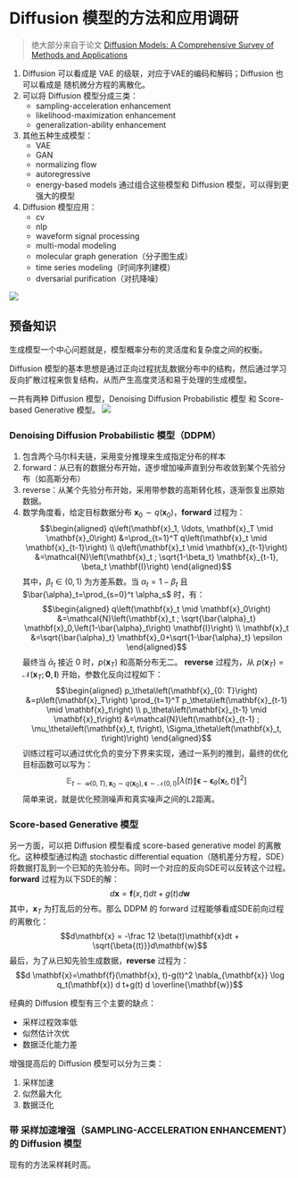 <!--
 * @Author: error: git config user.name && git config user.email & please set dead value or install git
 * @Date: 2022-09-16 10:31:22
 * @LastEditors: error: git config user.name && git config user.email & please set dead value or install git
 * @LastEditTime: 2022-09-19 09:06:41
 * @FilePath: \2022-09 Diffusion调研\Diffusion Models.md
 * @Description: 这是默认设置,请设置`customMade`, 打开koroFileHeader查看配置 进行设置: https://github.com/OBKoro1/koro1FileHeader/wiki/%E9%85%8D%E7%BD%AE
-->

# Diffusion 模型的方法和应用调研

> 绝大部分来自于论文 [Diffusion Models: A Comprehensive Survey of Methods and Applications](https://paperswithcode.com/paper/diffusion-models-a-comprehensive-survey-of)

1. Diffusion 可以看成是 VAE 的级联，对应于VAE的编码和解码；Diffusion 也可以看成是 随机微分方程的离散化。
2. 可以将 Diffusion 模型分成三类：
    + sampling-acceleration enhancement
    + likelihood-maximization enhancement
    + generalization-ability enhancement 
3. 其他五种生成模型：
    + VAE
    + GAN
    + normalizing flow
    + autoregressive
    + energy-based models
通过组合这些模型和 Diffusion 模型，可以得到更强大的模型
4. Diffusion 模型应用：
    + cv
    + nlp
    + waveform signal processing
    + multi-modal modeling
    + molecular graph generation（分子图生成）
    + time series modeling（时间序列建模）
    + dversarial purification（对抗降噪）

![](overview.png)

## 预备知识
生成模型一个中心问题就是，模型概率分布的灵活度和复杂度之间的权衡。


Diffusion 模型的基本思想是通过正向过程扰乱数据分布中的结构，然后通过学习反向扩散过程来恢复结构，从而产生高度灵活和易于处理的生成模型。

一共有两种 Diffusion 模型，Denoising Diffusion Probabilistic 模型 和 Score-based Generative 模型。
![](2022-09-16-11-24-15.png)

### Denoising Diffusion Probabilistic 模型（DDPM）
1. 包含两个马尔科夫链，采用变分推理来生成指定分布的样本
2. forward：从已有的数据分布开始，逐步增加噪声直到分布收敛到某个先验分布（如高斯分布）
3. reverse：从某个先验分布开始，采用带参数的高斯转化核，逐渐恢复出原始数据。
4. 数学角度看，给定目标数据分布 $\mathbf{x}_0 \sim q\left(\mathbf{x}_0\right)$，**forward** 过程为：
    $$\begin{aligned} q\left(\mathbf{x}_1, \ldots, \mathbf{x}_T \mid \mathbf{x}_0\right) &=\prod_{t=1}^T q\left(\mathbf{x}_t \mid \mathbf{x}_{t-1}\right) \\ q\left(\mathbf{x}_t \mid \mathbf{x}_{t-1}\right) &=\mathcal{N}\left(\mathbf{x}_t ; \sqrt{1-\beta_t} \mathbf{x}_{t-1}, \beta_t \mathbf{I}\right) \end{aligned}$$
其中，$\beta_{t} \in (0,1)$ 为方差系数。当 $\alpha_t=1-\beta_t$ 且 $\bar{\alpha}_t=\prod_{s=0}^t \alpha_s$ 时，有：
    $$\begin{aligned} q\left(\mathbf{x}_t \mid \mathbf{x}_0\right) &=\mathcal{N}\left(\mathbf{x}_t ; \sqrt{\bar{\alpha}_t} \mathbf{x}_0,\left(1-\bar{\alpha}_t\right) \mathbf{I}\right) \\ \mathbf{x}_t &=\sqrt{\bar{\alpha}_t} \mathbf{x}_0+\sqrt{1-\bar{\alpha}_t} \epsilon \end{aligned}$$
最终当 $\bar{\alpha}_t$ 接近 $0$ 时，$p(\mathbf{x}_T)$ 和高斯分布无二。
**reverse** 过程为，从 $p\left(\mathbf{x}_T\right)=\mathcal{N}\left(\mathbf{x}_T ; \mathbf{0}, \mathbf{I}\right)$ 开始，参数化反向过程如下：
    $$\begin{aligned} p_\theta\left(\mathbf{x}_{0: T}\right) &=p\left(\mathbf{x}_T\right) \prod_{t=1}^T p_\theta\left(\mathbf{x}_{t-1} \mid \mathbf{x}_t\right) \\ p_\theta\left(\mathbf{x}_{t-1} \mid \mathbf{x}_t\right) &=\mathcal{N}\left(\mathbf{x}_{t-1} ; \mu_\theta\left(\mathbf{x}_t, t\right), \Sigma_\theta\left(\mathbf{x}_t, t\right)\right) \end{aligned}$$
训练过程可以通过优化负的变分下界来实现，通过一系列的推到，最终的优化目标函数可以写为：
    $$\mathbb{E}_{t \sim \mathcal{U}(0, T), \mathbf{x}_0 \sim q\left(\mathbf{x}_0\right), \boldsymbol{\epsilon} \sim \mathcal{N}(0, \mathrm{I})}\left[\lambda(t)\left\|\boldsymbol{\epsilon}-\boldsymbol{\epsilon}_\theta\left(\mathbf{x}_t, t\right)\right\|^2\right]$$
简单来说，就是优化预测噪声和真实噪声之间的L2距离。

### Score-based Generative 模型 
另一方面，可以把 Diffusion 模型看成 score-based generative model 的离散化。这种模型通过构造 stochastic differential equation（随机差分方程，SDE）将数据打乱到一个已知的先验分布。同时一个对应的反向SDE可以反转这个过程。**forward** 过程为以下SDE的解：
    $$d\mathbf{x} = \mathbf{f}(x,t)dt + g(t)d\mathbf{w}$$
其中，$\mathbf{x}_T$ 为打乱后的分布。那么 DDPM 的 forward 过程能够看成SDE前向过程的离散化：
    $$d\mathbf{x} = -\frac 12 \beta(t)\mathbf{x}dt + \sqrt{\beta{(t)}}d\mathbf{w}$$
最后，为了从已知先验生成数据，**reverse** 过程为：
$$d \mathbf{x}=\mathbf{f}(\mathbf{x}, t)-g(t)^2 \nabla_{\mathbf{x}} \log q_t(\mathbf{x}) d t+g(t) d \overline{\mathbf{w}}$$

经典的 Diffusion 模型有三个主要的缺点：
+ 采样过程效率低
+ 似然估计次优
+ 数据泛化能力差
 
增强提高后的 Diffusion 模型可以分为三类：
1. 采样加速
2. 似然最大化
3. 数据泛化


### 带 采样加速增强（SAMPLING-ACCELERATION ENHANCEMENT）的 Diffusion 模型
现有的方法采样耗时高。